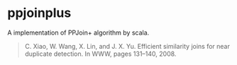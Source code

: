 # ppjoinplus

A implementation of PPJoin+ algorithm by scala.

> C. Xiao, W. Wang, X. Lin, and J. X. Yu. Efficient similarity joins for near duplicate detection. In WWW, pages 131–140, 2008.